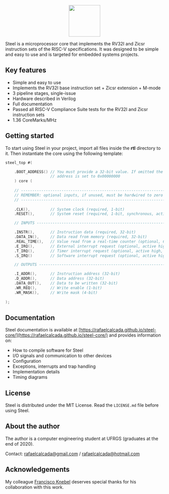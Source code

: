 <p align="center">
  <img width="100" src="https://user-images.githubusercontent.com/22325319/85179004-38513880-b256-11ea-9a1a-4d204183bb13.png">
</p>

Steel is a microprocessor core that implements the RV32I and Zicsr instruction sets of the RISC-V specifications. It was designed to be simple and easy to use and is targeted for embedded systems projects.

## Key features

* Simple and easy to use
* Implements the RV32I base instruction set + Zicsr extension + M-mode
* 3 pipeline stages, single-issue
* Hardware described in Verilog
* Full documentation
* Passed all RISC-V Compliance Suite tests for the RV32I and Zicsr instruction sets
* 1.36 CoreMarks/MHz

## Getting started

To start using Steel in your project, import all files inside the **rtl** directory to it. Then instantiate the core using the following template:

```verilog
steel_top #(

    .BOOT_ADDRESS() // You must provide a 32-bit value. If omitted the boot
                    // address is set to 0x00000000
    ) core (
    
    // ----------------------------------------------------------------------------
    // REMEMBER: optional inputs, if unused, must be hardwired to zero
    // ----------------------------------------------------------------------------
    
    .CLK(),         // System clock (required, 1-bit)
    .RESET(),       // System reset (required, 1-bit, synchronous, active high)

    // INPUTS ---------------------------------------------------------------------

    .INSTR(),       // Instruction data (required, 32-bit)    
    .DATA_IN(),     // Data read from memory (required, 32-bit)
    .REAL_TIME(),   // Value read from a real-time counter (optional, 64-bit)
    .E_IRQ(),       // External interrupt request (optional, active high, 1-bit)
    .T_IRQ(),       // Timer interrupt request (optional, active high, 1-bit)
    .S_IRQ()        // Software interrupt request (optional, active high, 1-bit)

    // OUTPUTS --------------------------------------------------------------------

    .I_ADDR(),      // Instruction address (32-bit)
    .D_ADDR(),      // Data address (32-bit)
    .DATA_OUT(),    // Data to be written (32-bit)
    .WR_REQ(),      // Write enable (1-bit)
    .WR_MASK(),     // Write mask (4-bit)
    
);
```

## Documentation

Steel documentation is available at [https://rafaelcalcada.github.io/steel-core/](https://rafaelcalcada.github.io/steel-core/) and provides information on:
* How to compile software for Steel
* I/O signals and communication to other devices
* Configuration
* Exceptions, interrupts and trap handling
* Implementation details
* Timing diagrams

## License

Steel is distributed under the MIT License. Read the `LICENSE.md` file before using Steel.

## About the author

The author is a computer engineering student at UFRGS (graduates at the end of 2020).

Contact: rafaelcalcada@gmail.com / rafaelcalcada@hotmail.com

## Acknowledgements

My colleague [Francisco Knebel](https://github.com/FranciscoKnebel) deserves special thanks for his collaboration with this work.
